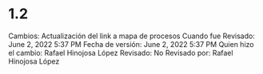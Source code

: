 # 1.2

Cambios: Actualización del link a mapa de procesos
Cuando fue Revisado: June 2, 2022 5:37 PM
Fecha de  versión: June 2, 2022 5:37 PM
Quien hizo el cambio: Rafael Hinojosa López
Revisado: No
Revisado por: Rafael Hinojosa López